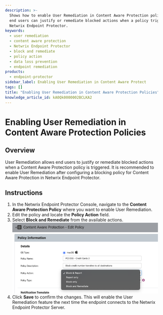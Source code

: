 ```yaml
---
description: >-
  Shows how to enable User Remediation in Content Aware Protection policies so
  end users can justify or remediate blocked actions when a policy triggers in
  Netwrix Endpoint Protector.
keywords:
  - user remediation
  - content aware protection
  - Netwrix Endpoint Protector
  - block and remediate
  - policy action
  - data loss prevention
  - endpoint remediation
products:
  - endpoint-protector
sidebar_label: Enabling User Remediation in Content Aware Protect
tags: []
title: "Enabling User Remediation in Content Aware Protection Policies"
knowledge_article_id: kA0Qk0000002BCLKA2
---
```


# Enabling User Remediation in Content Aware Protection Policies

## Overview

User Remediation allows end users to justify or remediate blocked actions when a Content Aware Protection policy is triggered. It is recommended to enable User Remediation after configuring a blocking policy for Content Aware Protection in Netwrix Endpoint Protector.

## Instructions

1. In the Netwrix Endpoint Protector Console, navigate to the **Content Aware Protection Policy** where you want to enable User Remediation.
2. Edit the policy and locate the **Policy Action** field.
3. Select **Block and Remediate** from the available actions.  
   ![Block and Remediate option in Content Aware Protection Policy](./images/ka0Qk000000FKT3_0EMQk00000CAP34.png)
4. Click **Save** to confirm the changes. This will enable the User Remediation feature the next time the endpoint connects to the Netwrix Endpoint Protector Server.
